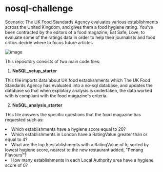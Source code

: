 # nosql-challenge
Scenario: 
The UK Food Standards Agency evaluates various establishments across the United Kingdom, and gives them a food hygiene rating. You've been contracted by the editors of a food magazine, Eat Safe, Love, to evaluate some of the ratings data in order to help their journalists and food critics decide where to focus future articles.

![image](https://github.com/lishanisrikaran/nosql-challenge/assets/126973634/1fccf6a0-96cd-4518-8267-61ffdb9dc169)

This repository consists of two main code files: 
1. <b>NoSQL_setup_starter</b>
<p>This file imports data about UK food establishments which The UK Food Standards Agency has evaluated into a no-sql database, and updates the database so that when explotary analysis is undertaken, the data worked with is compliant with the food magazine's criteria.</p>

2. <b>NoSQL_analysis_starter</b>
<p>This file answers the specific questions that the food magazine has requested such as:</p>
<li>Which establishments have a hygiene score equal to 20?
<li>Which establishments in London have a RatingValue greater than or equal to 4?
<li>What are the top 5 establishments with a RatingValue of 5, sorted by lowest hygiene score, nearest to the new restaurant added, "Penang   Flavours"?
<li>How many establishments in each Local Authority area have a hygiene score of 0?</li>
